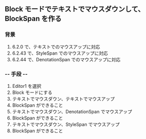## Block モードでテキストでマウスダウンして、BlockSpan を作る

### 背景

1.  6.2.0 で、テキストでのマウスアップに対応
2.  6.2.43 で、StyleSpan でのマウスアップに対応
3.  6.2.44 で、DenotationSpan でのマウスアップに対応

### -- 手段 --

1.  Editor1 を選択
2.  Block モードにする
3.  テキストでマウスダウン、テキストでマウスアップ
4.  BlockSpan ができること
5.  テキストでマウスダウン、DenotationSpan でマウスアップ
6.  BlockSpan ができること
7.  テキストでマウスダウン、StyleSpan でマウスアップ
8.  BlockSpan ができること
